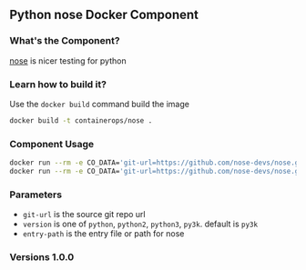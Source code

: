 ## Python nose Docker Component

### What's the Component?
[nose](https://github.com/nose-devs/nose) is nicer testing for python

### Learn how to build it?
Use the `docker build` command build the image
```bash
docker build -t containerops/nose .
```

### Component Usage
```bash
docker run --rm -e CO_DATA='git-url=https://github.com/nose-devs/nose.git entry-path=unit_tests' containerops/nose
docker run --rm -e CO_DATA='git-url=https://github.com/nose-devs/nose.git entry-path=unit_tests version=python' containerops/nose
```

### Parameters
- `git-url` is the source git repo url
- `version` is one of `python`, `python2`, `python3`, `py3k`.  default is `py3k`
- `entry-path` is the entry file or path for nose

### Versions 1.0.0
